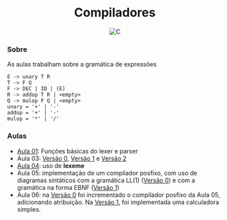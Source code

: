 <h1 align="center">Compiladores</h1>
<p align="center"><img src="https://img.shields.io/badge/c-%2300599C.svg?style=for-the-badge&logo=c&logoColor=white" alt="C" /></p>

<h3>Sobre</h3>
<p>As aulas trabalham sobre a gramática de expressões</p>

```
E -> unary T R
T -> F Q
F -> DEC | ID | (E)
R -> addop T R | <empty>
Q -> mulop F Q | <empty>
unary = '+' | '-'
addop = '+' | '-'
mulop = '*' | '/'
```

<h3>Aulas</h3>
<ul>
<li><a href="https://github.com/m-fidalgo/compiladores/tree/aula-01">Aula 01</a>: Funções básicas do lexer e parser</li>
<li>Aula 03: <a href="https://github.com/m-fidalgo/compiladores/tree/aula-03">Versão 0</a>, <a href="https://github.com/m-fidalgo/compiladores/tree/aula-03.1">Versão 1</a> e <a href="https://github.com/m-fidalgo/compiladores/tree/aula-03.2">Versão 2</a></li>
<li><a href="https://github.com/m-fidalgo/compiladores/tree/aula-04">Aula 04</a>: uso de <b>lexeme</b></li>
<li>Aula 05: implementação de um compilador posfixo, com uso de diagramas sintáticos com a gramática LL(1) (<a href="https://github.com/m-fidalgo/compiladores/tree/aula-05">Versão 0</a>) e com a gramática na forma EBNF (<a href="https://github.com/m-fidalgo/compiladores/tree/aula-05.1">Versão 1</a>)</li>
<li>Aula 06: na <a href="https://github.com/m-fidalgo/compiladores/tree/aula-06">Versão 0</a> foi incrementado o compilador posfixo da Aula 05, adicionando atribuição. Na <a href="https://github.com/m-fidalgo/compiladores/tree/aula-06.1">Versão 1</a>, foi implementada uma calculadora simples.</li>
</ul>
